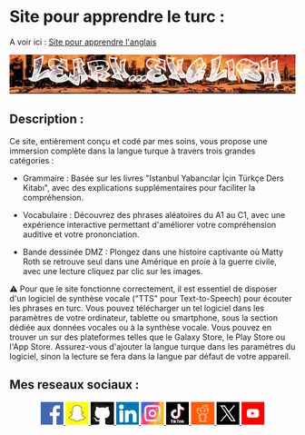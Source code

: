 # Site pour apprendre le turc :

A voir ici : [Site pour apprendre l'anglais](https://kduchevreuil.github.io/Apprendre-l-anglais/)

[![Image](./images/presentation1.png)](https://kduchevreuil.github.io/Apprendre-l-anglais/)

## Description :

Ce site, entièrement conçu et codé par mes soins, vous propose une immersion complète dans la langue turque à travers trois grandes catégories :

- Grammaire : Basée sur les livres "Istanbul Yabancılar İçin Türkçe Ders Kitabı", avec des explications supplémentaires pour faciliter la compréhension.

- Vocabulaire : Découvrez des phrases aléatoires du A1 au C1, avec une expérience interactive permettant d'améliorer votre compréhension auditive et votre prononciation.

- Bande dessinée DMZ : Plongez dans une histoire captivante où Matty Roth se retrouve seul dans une Amérique en proie à la guerre civile, avec une lecture cliquez par clic sur les images.

⚠️ Pour que le site fonctionne correctement, il est essentiel de disposer d'un logiciel de synthèse vocale ("TTS" pour Text-to-Speech) pour écouter les phrases en turc. Vous pouvez télécharger un tel logiciel dans les paramètres de votre ordinateur, tablette ou smartphone, sous la section dédiée aux données vocales ou à la synthèse vocale. Vous pouvez en trouver un sur des plateformes telles que le Galaxy Store, le Play Store ou l'App Store. Assurez-vous d'ajouter la langue turque dans les paramètres du logiciel, sinon la lecture se fera dans la langue par défaut de votre appareil.

## Mes reseaux sociaux :

<p align="center">

<a href="https://www.facebook.com/kduchevreuil/" target="_blank">
<img 
class="IMGlink"
src="./icones RS/facebook.png"
width= 8%/>
</a>

<a href="https://www.snapchat.com/add/kduchevreuil" target="_blank">
<img 
class="IMGlink"
src="./icones RS/snapchat.png"
width= 8%/>
</a>

<a href="https://github.com/kduchevreuil" target="_blank">
<img 
class="IMGlink"
src="./icones RS/github.png"
width= 8%/>
</a>

<a href="https://www.linkedin.com/in/kevin-du-chevreuil-b7390529a/" target="_blank">
<img 
class="IMGlink"
src="./icones RS/linkedin.png"
width= 8%/>
</a>

<a href="https://www.instagram.com/kduchevreuil/" target="_blank">
<img 
class="IMGlink"
src="./icones RS/instagram.png"
width= 8%/>
</a>

<a href="https://www.tiktok.com/@kduchevreuil" target="_blank">
<img 
class="IMGlink"
src="./icones RS/tiktok.png"
width= 8%/>
</a>

<a href="https://www.reddit.com/user/kduchevreuil" target="_blank">
<img 
class="IMGlink"
src="./icones RS/reddit.png"
width= 8%/>
</a>

<a href="https://twitter.com/kduchevreuil" target="_blank">
<img 
class="IMGlink"
src="./icones RS/twitter.png"
width= 8%/>
</a>

<a href="https://www.youtube.com/channel/UCbR7KQ-UTx8dznOkuC5TVfQ" target="_blank">
<img 
class="IMGlink"
src="./icones RS/youtube.png"
width= 8%/>
</a>

</p>
